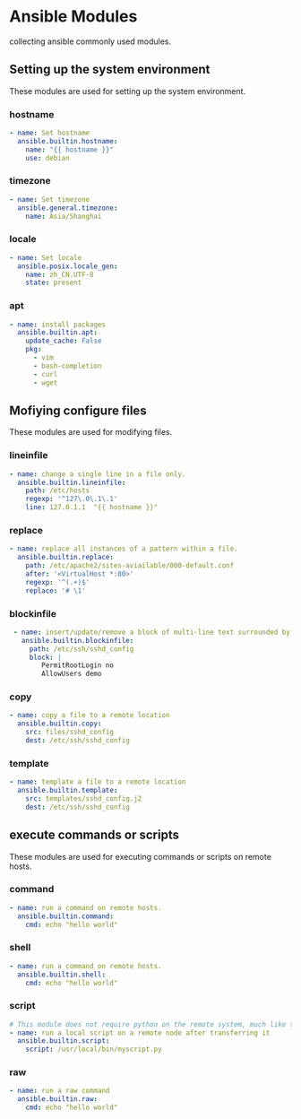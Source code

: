 # Ansible Modules

collecting ansible commonly used modules.

## Setting up the system environment

These modules are used for setting up the system environment.

### hostname

```yaml
- name: Set hostname
  ansible.builtin.hostname:
    name: "{{ hostname }}"
    use: debian
```

### timezone

```yaml
- name: Set timezone
  ansible.general.timezone:
    name: Asia/Shanghai
```

### locale

```yaml
- name: Set locale
  ansible.posix.locale_gen:
    name: zh_CN.UTF-8
    state: present
```

### apt

```yaml
- name: install packages
  ansible.builtin.apt:
    update_cache: False
    pkg:
      - vim
      - bash-completion
      - curl
      - wget
```

## Mofiying configure files

These modules are used for modifying files.

### lineinfile

```yaml
- name: change a single line in a file only.
  ansible.builtin.lineinfile:
    path: /etc/hosts
    regexp: '^127\.0\.1\.1'
    line: 127.0.1.1  "{{ hostname }}"
```

### replace

```yaml
- name: replace all instances of a pattern within a file.
  ansible.builtin.replace:
    path: /etc/apache2/sites-aviailable/000-default.conf
    after: '<VirtualHost *:80>'
    regexp: '^(.+)$'
    replace: '# \1'
```

### blockinfile

```yaml
 - name: insert/update/remove a block of multi-line text surrounded by customizable marker lines.
   ansible.builtin.blockinfile:
     path: /etc/ssh/sshd_config
     block: |   
        PermitRootLogin no
        AllowUsers demo
```

### copy
  
```yaml
- name: copy a file to a remote location
  ansible.builtin.copy:
    src: files/sshd_config
    dest: /etc/ssh/sshd_config
```

### template

```yaml
- name: template a file to a remote location
  ansible.builtin.template:
    src: templates/sshd_config.j2
    dest: /etc/ssh/sshd_config
```

## execute commands or scripts

These modules are used for executing commands or scripts on remote hosts.

### command

```yaml
- name: run a command on remote hosts.
  ansible.builtin.command:
    cmd: echo "hello world"
```

### shell

```yaml
- name: run a command on remote hosts.
  ansible.builtin.shell:
    cmd: echo "hello world"
```

### script

```yaml
# This module does not require python on the remote system, much like the ansible.builtin.raw module.
- name: run a local script on a remote node after transferring it
  ansible.builtin.script:
    script: /usr/local/bin/myscript.py
```

### raw

```yaml
- name: run a raw command
  ansible.builtin.raw:
    cmd: echo "hello world"
```
